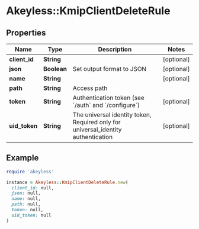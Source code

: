 # Akeyless::KmipClientDeleteRule

## Properties

| Name | Type | Description | Notes |
| ---- | ---- | ----------- | ----- |
| **client_id** | **String** |  | [optional] |
| **json** | **Boolean** | Set output format to JSON | [optional] |
| **name** | **String** |  | [optional] |
| **path** | **String** | Access path |  |
| **token** | **String** | Authentication token (see &#x60;/auth&#x60; and &#x60;/configure&#x60;) | [optional] |
| **uid_token** | **String** | The universal identity token, Required only for universal_identity authentication | [optional] |

## Example

```ruby
require 'akeyless'

instance = Akeyless::KmipClientDeleteRule.new(
  client_id: null,
  json: null,
  name: null,
  path: null,
  token: null,
  uid_token: null
)
```

